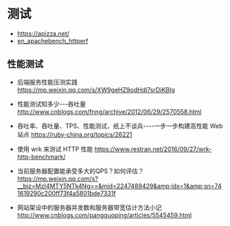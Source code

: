 # 测试

- https://apizza.net/
- [en_apachebench_httperf](http://gwan.com/en_apachebench_httperf.html)

## 性能测试

- 后端服务性能压测实践 https://mp.weixin.qq.com/s/XW9geHZ9odHdI7srDiKBIg

- 性能测试知多少---吞吐量 http://www.cnblogs.com/fnng/archive/2012/06/29/2570558.html
- 吞吐率、吞吐量、TPS、性能测试，纸上不谈兵----一步一步构建高性能 Web 站点 https://ruby-china.org/topics/26221
- 使用 wrk 来测试 HTTP 性能 https://www.restran.net/2016/09/27/wrk-http-benchmark/


- 当前服务器配置能承受多大的QPS？如何评估？ https://mp.weixin.qq.com/s?__biz=MzI4MTY5NTk4Ng==&mid=2247489429&amp;idx=1&amp;sn=741619290c200ff73f4a5801bde7331f
- 网站架设中的服务器并发数和服务器带宽估计方法小记 http://www.cnblogs.com/pangguoping/articles/5545459.html
